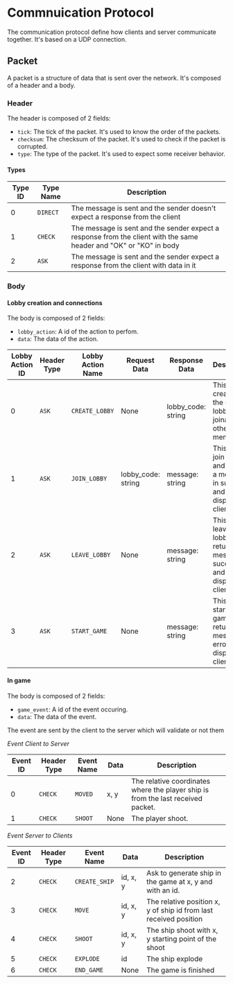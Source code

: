 # Commnuication Protocol

The communication protocol define how clients and server communicate together. It's based on a UDP connection.

## Packet

A packet is a structure of data that is sent over the network. It's composed of a header and a body.

### Header

The header is composed of 2 fields:

- `tick`: The tick of the packet. It's used to know the order of the packets.
- `checksum`: The checksum of the packet. It's used to check if the packet is corrupted.
- `type`: The type of the packet. It's used to expect some receiver behavior.

#### Types

| Type ID | Type Name | Description                                                                                                        |
| ------- | --------- | ------------------------------------------------------------------------------------------------------------------ |
| 0       | `DIRECT`  | The message is sent and the sender doesn't expect a response from the client                                       |
| 1       | `CHECK`   | The message is sent and the sender expect a response from the client with the same header and "OK" or "KO" in body |
| 2       | `ASK`     | The message is sent and the sender expect a response from the client with data in it                               |

### Body

#### Lobby creation and connections

The body is composed of 2 fields:

- `lobby_action`: A id of the action to perfom.
- `data`: The data of the action.

| Lobby Action ID | Header Type | Lobby Action Name | Request Data       | Response Data      | Description                                                                              |
| --------------- | ----------- | ----------------- | ------------------ | ------------------ | ---------------------------------------------------------------------------------------- |
| 0               | `ASK`       | `CREATE_LOBBY`    | None               | lobby_code: string | This action create on the server a lobby joinable by other members                       |
| 1               | `ASK`       | `JOIN_LOBBY`      | lobby_code: string | message: string    | This action join a lobby and return a message in success and error to display on client  |
| 2               | `ASK`       | `LEAVE_LOBBY`     | None               | message: string    | This action leave a lobby and return a message in success and error to display on client |
| 3               | `ASK`       | `START_GAME`      | None               | message: string    | This action start the game and return a message in error to display on client            |

#### In game

The body is composed of 2 fields:

- `game_event`: A id of the event occuring.
- `data`: The data of the event.

The event are sent by the client to the server which will validate or not them

_Event Client to Server_

| Event ID | Header Type | Event Name | Data | Description                                                                      |
| -------- | ----------- | ---------- | ---- | -------------------------------------------------------------------------------- |
| 0        | `CHECK`     | `MOVED`    | x, y | The relative coordinates where the player ship is from the last received packet. |
| 1        | `CHECK`     | `SHOOT`    | None | The player shoot.                                                                |

_Event Server to Clients_

| Event ID | Header Type | Event Name    | Data     | Description                                                       |
| -------- | ----------- | ------------- | -------- | ----------------------------------------------------------------- |
| 2        | `CHECK`     | `CREATE_SHIP` | id, x, y | Ask to generate ship in the game at x, y and with an id.          |
| 3        | `CHECK`     | `MOVE`        | id, x, y | The relative position x, y of ship id from last received position |
| 4        | `CHECK`     | `SHOOT`       | id, x, y | The ship shoot with x, y starting point of the shoot              |
| 5        | `CHECK`     | `EXPLODE`     | id       | The ship explode                                                  |
| 6        | `CHECK`     | `END_GAME`    | None     | The game is finished                                              |
